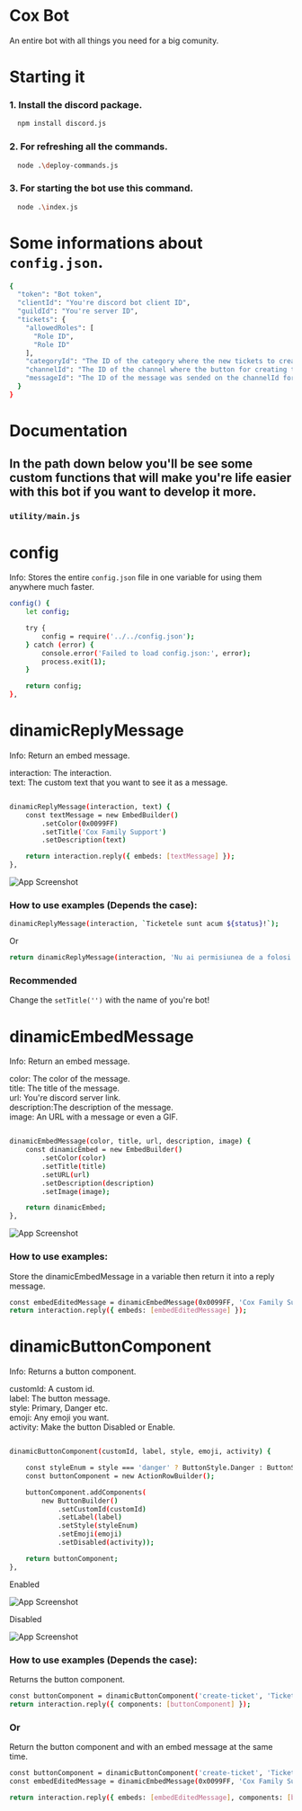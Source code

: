 
# Cox Bot

An entire bot with all things you need for a big comunity.


# Starting it

### 1. Install the discord package.
```bash
  npm install discord.js
```

### 2. For refreshing all the commands.
```bash
  node .\deploy-commands.js
```

### 3. For starting the bot use this command.
```bash
  node .\index.js
```

# Some informations about ```config.json```.

```bash
{
  "token": "Bot token",
  "clientId": "You're discord bot client ID",
  "guildId": "You're server ID",
  "tickets": {
    "allowedRoles": [ 
      "Role ID",
      "Role ID"
    ],
    "categoryId": "The ID of the category where the new tickets to create",
    "channelId": "The ID of the channel where the button for creating the tickets to be.",
    "messageId": "The ID of the message was sended on the channelId for reediting when the command /tickets was executed"
  }
}
```

# Documentation

## In the path down below you'll be see some custom functions that will make you're life easier with this bot if you want to develop it more.

### ```utility/main.js```

# config
Info: Stores the entire ```config.json``` file in one variable for using them anywhere much faster.

```bash
config() {
    let config;

    try {
        config = require('../../config.json');
    } catch (error) {
        console.error('Failed to load config.json:', error);
        process.exit(1);
    }

    return config;
},

```

# dinamicReplyMessage
Info: Return an embed message.

interaction: The interaction.\
text: The custom text that you want to see it as a message.


```bash

dinamicReplyMessage(interaction, text) {
    const textMessage = new EmbedBuilder()
        .setColor(0x0099FF)
        .setTitle('Cox Family Support')
        .setDescription(text)

    return interaction.reply({ embeds: [textMessage] });
},

```

![App Screenshot](https://cdn.discordapp.com/attachments/965523140920868924/1091957229898440724/dinamicReplyMessage.png)

### How to use examples (Depends the case):
```bash
dinamicReplyMessage(interaction, `Ticketele sunt acum ${status}!`);
```

Or

```bash
return dinamicReplyMessage(interaction, 'Nu ai permisiunea de a folosi aceasta comanda.')

```

### Recommended

Change the ```setTitle('')``` with the name of you're bot!

# dinamicEmbedMessage
Info: Return an embed message.

color: The color of the message.\
title: The title of the message.\
url: You're discord server link.\
description:The description of the message.\
image: An URL with a message or even a GIF.

```bash

dinamicEmbedMessage(color, title, url, description, image) {
    const dinamicEmbed = new EmbedBuilder()
        .setColor(color)
        .setTitle(title)
        .setURL(url)
        .setDescription(description)
        .setImage(image);

    return dinamicEmbed;
},

```

![App Screenshot](https://cdn.discordapp.com/attachments/965523140920868924/1091958336917868604/dinamicEmbedMessage.png)

### How to use examples:

Store the dinamicEmbedMessage in a variable then return it into a reply message.
```bash
const embedEditedMessage = dinamicEmbedMessage(0x0099FF, 'Cox Family Support - Tickets', 'https://discord.gg/cox', 'Apasa pe butonul de mai jos pentru a creea un ticket!', 'https://cdn.discordapp.com/attachments/656420226556100609/918151996580720660/standard_copy.gif');
return interaction.reply({ embeds: [embedEditedMessage] });
```

# dinamicButtonComponent
Info: Returns a button component.

customId: A custom id.\
label: The button message.\
style: Primary, Danger etc.\
emoji: Any emoji you want.\
activity: Make the button Disabled or Enable.

```bash

dinamicButtonComponent(customId, label, style, emoji, activity) {

    const styleEnum = style === 'danger' ? ButtonStyle.Danger : ButtonStyle.Primary;
    const buttonComponent = new ActionRowBuilder();

    buttonComponent.addComponents(
        new ButtonBuilder()
            .setCustomId(customId)
            .setLabel(label)
            .setStyle(styleEnum)
            .setEmoji(emoji)
            .setDisabled(activity));

    return buttonComponent;
},

```
Enabled

![App Screenshot](https://cdn.discordapp.com/attachments/965523140920868924/1091963743677710346/dinamicButtonComponent_1.png)

Disabled

![App Screenshot](https://cdn.discordapp.com/attachments/965523140920868924/1091963743874850866/dinamicButtonComponent_2.png)

### How to use examples (Depends the case):

Returns the button component.
```bash
const buttonComponent = dinamicButtonComponent('create-ticket', 'Tickete oprite.', 'danger', '📝', true)
return interaction.reply({ components: [buttonComponent] });

```

### Or

Return the button component and with an embed message at the same time.
```bash
const buttonComponent = dinamicButtonComponent('create-ticket', 'Tickete oprite.', 'danger', '📝', true)
const embedEditedMessage = dinamicEmbedMessage(0x0099FF, 'Cox Family Support - Tickets', 'https://discord.gg/cox', 'Apasa pe butonul de mai jos pentru a creea un ticket!', 'https://cdn.discordapp.com/attachments/656420226556100609/918151996580720660/standard_copy.gif');

return interaction.reply({ embeds: [embedEditedMessage], components: [buttonComponent] });
```
